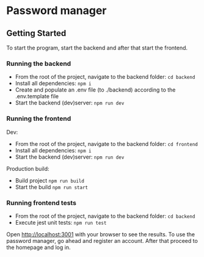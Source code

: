 # Password manager

## Getting Started

To start the program, start the backend and after that start the frontend.

### Running the backend

- From the root of the project, navigate to the backend folder: `cd backend`
- Install all dependencies: `npm i`
- Create and populate an .env file (to ./backend) according to the .env.template file
- Start the backend (dev)server: `npm run dev`

### Running the frontend
Dev:
- From the root of the project, navigate to the backend folder: `cd frontend`
- Install all dependencies: `npm i`
- Start the backend (dev)server: `npm run dev`

Production build:
- Build project `npm run build`
- Start the build `npm run start`

### Running frontend tests
- From the root of the project, navigate to the backend folder: `cd backend`
- Execute jest unit tests: `npm run test`



Open [http://localhost:3001](http://localhost:3001) with your browser to see the results.
To use the password manager, go ahead and register an account. After that proceed to the homepage and log in.
